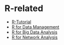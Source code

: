 # R-related
- [R-Tutorial](./R-Tutorial/index.html)
- [R for Data Management](./R-for-Data-Management)
- [R for Big Data Analysis](./R-for-BigData-Analysis)
- [R for Network Analysis](R/R-for-Network-Analysis/index.html)